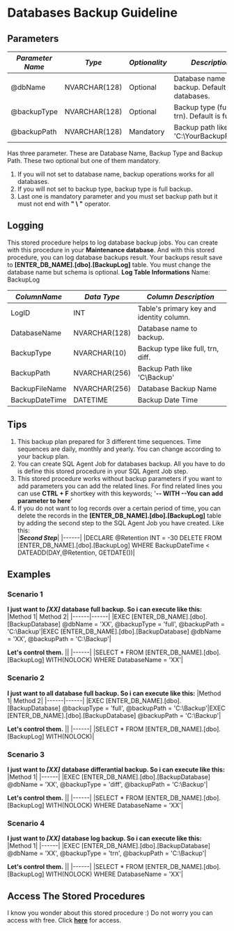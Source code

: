 # Databases Backup Guideline

## Parameters
|***Parameter Name***|***Type***|***Optionality***|***Description***|
|------|------|-----|-----|
|@dbName|NVARCHAR(128)|Optional|Database name to backup. Default is all databases.|
|@backupType|NVARCHAR(128)|Optional|Backup type (full, diff, trn). Default is full.|
|@backupPath|NVARCHAR(128)|Mandatory|Backup path like this: 'C:\YourBackupFolder'|

Has three parameter. These are Database Name, Backup Type and Backup Path. These two optional but one of them mandatory.
1. If you will not set to database name, backup operations works for all databases.
2. If you will not set to backup type, backup type is full backup.
3. Last one is mandatory parameter and you must set backup path but it must not end with **" \ "** operator.

## Logging
This stored procedure helps to log database backup jobs. You can create with this procedure in your **Maintenance database**. And with this stored procedure, you can log database backups result.
Your backups result save to **[ENTER_DB_NAME].[dbo].[BackupLog]** table. You must change the database name but schema is optional.
**Log Table Informations**
Name: BackupLog

|***ColumnName***|***Data Type***|***Column Description***|
|------|------|-----|
|LogID|INT|Table's primary key and identity column.|
|DatabaseName|NVARCHAR(128)|Database name to backup.|
|BackupType|NVARCHAR(10)|Backup type like full, trn, diff.|
|BackupPath|NVARCHAR(256)|Backup Path like 'C\Backup'|
|BackupFileName|NVARCHAR(256)|Database Backup Name|
|BackupDateTime|DATETIME|Backup Date Time|

## Tips
1. This backup plan prepared for 3 different time sequences. Time sequences are daily, monthly and yearly. You can change according to your backup plan.
2. You can create SQL Agent Job for databases backup. All you have to do is define this stored procedure in your SQL Agent Job step.
3. This stored procedure works without backup parameters if you want to add parameters you can add the related lines. For find related lines you can use **CTRL + F** shortkey with this keywords; '**-- WITH --You can add parameter to here**'
4. If you do not want to log records over a certain period of time, you can delete the records in the  **[ENTER_DB_NAME].[dbo].[BackupLog]** table by adding the second step to the SQL Agent Job you have created. Like this:\
   |***Second Step***|
   |------|
   |DECLARE @Retention INT = -30 DELETE FROM [ENTER_DB_NAME].[dbo].[BackupLog] WHERE BackupDateTime < DATEADD(DAY,@Retention, GETDATE())|
   
## Examples

### Scenario 1
**I just want to *[XX]* database full backup. So i can execute like this:**
|Method 1| Method 2|
|------|------|
|EXEC [ENTER_DB_NAME].[dbo].[BackupDatabase] @dbName = 'XX', @backupType = 'full', @backupPath = 'C:\Backup'|EXEC [ENTER_DB_NAME].[dbo].[BackupDatabase] @dbName = 'XX', @backupPath = 'C:\Backup'|

**Let's control them.**
||
|------|
|SELECT * FROM [ENTER_DB_NAME].[dbo].[BackupLog] WITH(NOLOCK) WHERE DatabaseName = 'XX'|

### Scenario 2
**I just want to all database full backup. So i can execute like this:**
|Method 1| Method 2|
|------|------|
|EXEC [ENTER_DB_NAME].[dbo].[BackupDatabase]  @backupType = 'full', @backupPath = 'C:\Backup'|EXEC [ENTER_DB_NAME].[dbo].[BackupDatabase] @backupPath = 'C:\Backup'|

**Let's control them.**
||
|------|
|SELECT * FROM [ENTER_DB_NAME].[dbo].[BackupLog] WITH(NOLOCK)|

### Scenario 3
**I just want to *[XX]* database differantial backup. So i can execute like this:**
|Method 1|
|------|
|EXEC [ENTER_DB_NAME].[dbo].[BackupDatabase] @dbName = 'XX', @backupType = 'diff', @backupPath = 'C:\Backup'|

**Let's control them.**
||
|------|
|SELECT * FROM [ENTER_DB_NAME].[dbo].[BackupLog] WITH(NOLOCK) WHERE DatabaseName = 'XX'|

### Scenario 4
**I just want to *[XX]* database log backup. So i can execute like this:**
|Method 1|
|------|
|EXEC [ENTER_DB_NAME].[dbo].[BackupDatabase] @dbName = 'XX', @backupType = 'trn', @backupPath = 'C:\Backup'|

**Let's control them.**
||
|------|
|SELECT * FROM [ENTER_DB_NAME].[dbo].[BackupLog] WITH(NOLOCK) WHERE DatabaseName = 'XX'|

## Access The Stored Procedures
I know you wonder about this stored procedure :) Do not worry you can access with free. Click **[here](https://github.com/kisinamso/SQLServerMaintenanceBox/blob/main/002_DatabaseBackup.sql)** for access.
